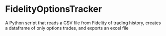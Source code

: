 # FidelityOptionsTracker
A Python script that reads a CSV file from Fidelity of trading history, creates a dataframe of only options trades, and exports an excel file
